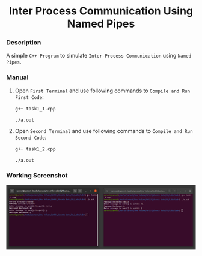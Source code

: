 <h1 align="center">Inter Process Communication Using Named Pipes</h1>

### Description
A simple `C++ Program` to simulate `Inter-Process Communication` using `Named Pipes`.

### Manual
1) Open `First Terminal` and use following commands to `Compile and Run First Code`:
    ```
    g++ task1_1.cpp
    ```
    ```
    ./a.out
    ```

2) Open `Second Terminal` and use following commands to `Compile and Run Second Code`:
    ```
    g++ task1_2.cpp
    ```
    ```
    ./a.out
    ```
    
### Working Screenshot
<div align="center">
  <img src = "https://github.com/SameetAsadullah/Inter-Process-Communication-Using-Named-Pipes/blob/main/extras/working-ss.png" alt = "" width="900px"/>
</div>
